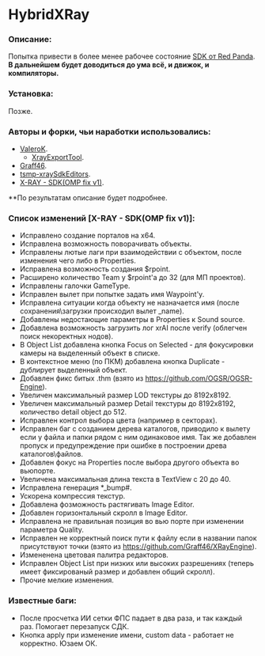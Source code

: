 # HybridXRay

### Описание:
Попытка привести в более менее рабочее состояние [SDK от Red Panda](https://github.com/RedPandaProjects/XRayEngine).  
**В дальнейшем будет доводиться до ума всё, и движок, и компиляторы.**

### Установка:
Позже.

### Авторы и форки, чьи наработки использовались:

- [VaIeroK](https://github.com/VaIeroK).
    + [XrayExportTool](https://github.com/VaIeroK/XrayExportTool).
- [Graff46](https://github.com/Graff46/XRayEngine).
- [tsmp-xraySdkEditors](https://github.com/tsmp/xraySdkEditors).
- [X-RAY - SDK(OMP fix v1)](https://github.com/xray-omp/omp-sdk).


**По результатам описание будет подробнее.


### Список изменений [X-RAY - SDK(OMP fix v1)]:
- Исправлено создание порталов на х64.
- Исправлена возможность поворачивать объекты.
- Исправлены лютые лаги при взаимодействии с объектом, после изменения чего либо в Properties.
- Исправлена возможность создания $rpoint.
- Расширено количество Team у $rpoint'a до 32 (для МП проектов).
- Исправлены галочки GameType.
- Исправлен вылет при попытке задать имя Waypoint'у.
- Исправлена ситуации когда объекту не назначается имя (после сохранения\загрузки происходил вылет _name).
- Добавлены недостающие параметры в Properties к Sound source.
- Добавлена возможность загрузить лог xrAI после verify (облегчен поиск некоректных нодов).
- В Object List добавлена кнопка Focus on Selected - для фокусировки камеры на выделенный объект в списке.
- В контекстное меню (по ПКМ) добавлена кнопка Duplicate - дублирует выделенный объект.
- Добавлен фикс битых .thm (взято из https://github.com/OGSR/OGSR-Engine).
- Увеличен максимальный размер LOD текстуры до 8192х8192.
- Увеличен максимальный размер Detail текстуры до 8192х8192, количество detail object до 512.
- Исправлен контрол выбора цвета (например в секторах).
- Исправлен баг с созданием дерева каталогов, приводило к вылету если у файла и папки рядом с ним одинаковое имя. Так же добавлен пропуск и предупреждение при ошибке в построении древа каталогов\файлов.
- Добавлен фокус на Properties после выбора другого объекта во вьюпорте.
- Увеличена максимальная длина текста в TextView с 20 до 40.
- Исправлена генерация *_bump#.
- Ускорена компрессия текстур.
- Добавлена фозможность растягивать Image Editor.
- Добавлен горизонтальный скролл в Image Editor.
- Исправлена не правильная позиция во вью порте при изменении параметра Quality.
- Исправлен не корректный поиск пути к файлу если в названии папок присутствуют точки (взято из https://github.com/Graff46/XRayEngine).
- Измененена цветовая палитра редакторов.
- Исправлен Object List при низких или высоких разрешениях (теперь имеет фиксированый размер и добавлен общий скролл).
- Прочие мелкие изменения.

### Известные баги:
- После просчетка ИИ сетки ФПС падает в два раза, и так каждый раз. Помогает перезапуск СДК.
- Кнопка apply при изменение имени, custom data - работает не корректно. Юзаем ОК.
